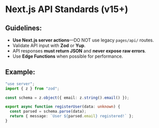# Next.js API Standards (v15+)

## Guidelines:
- **Use Next.js server actions**—DO NOT use legacy `pages/api/` routes.
- Validate API input with **Zod** or **Yup**.
- API responses **must return JSON** and **never expose raw errors**.
- Use **Edge Functions** when possible for performance.

## Example:
```ts
"use server";
import { z } from "zod";

const schema = z.object({ email: z.string().email() });

export async function registerUser(data: unknown) {
  const parsed = schema.parse(data);
  return { message: `User ${parsed.email} registered!` };
}
```
